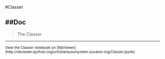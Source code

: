 
<!--
FrozenIsBool False
-->

#Classer

##Doc
----


> 
> The Classer
> 
> 

----

<small>
View the Classer notebook on [NbViewer](http://nbviewer.ipython.org/url/shareyoursystem.ouvaton.org/Classer.ipynb)
</small>

